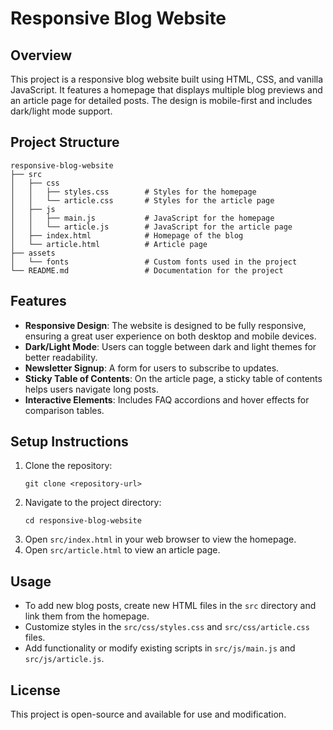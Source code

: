 # Responsive Blog Website

## Overview
This project is a responsive blog website built using HTML, CSS, and vanilla JavaScript. It features a homepage that displays multiple blog previews and an article page for detailed posts. The design is mobile-first and includes dark/light mode support.

## Project Structure
```
responsive-blog-website
├── src
│   ├── css
│   │   ├── styles.css        # Styles for the homepage
│   │   └── article.css       # Styles for the article page
│   ├── js
│   │   ├── main.js           # JavaScript for the homepage
│   │   └── article.js        # JavaScript for the article page
│   ├── index.html            # Homepage of the blog
│   └── article.html          # Article page
├── assets
│   └── fonts                 # Custom fonts used in the project
└── README.md                 # Documentation for the project
```

## Features
- **Responsive Design**: The website is designed to be fully responsive, ensuring a great user experience on both desktop and mobile devices.
- **Dark/Light Mode**: Users can toggle between dark and light themes for better readability.
- **Newsletter Signup**: A form for users to subscribe to updates.
- **Sticky Table of Contents**: On the article page, a sticky table of contents helps users navigate long posts.
- **Interactive Elements**: Includes FAQ accordions and hover effects for comparison tables.

## Setup Instructions
1. Clone the repository:
   ```
   git clone <repository-url>
   ```
2. Navigate to the project directory:
   ```
   cd responsive-blog-website
   ```
3. Open `src/index.html` in your web browser to view the homepage.
4. Open `src/article.html` to view an article page.

## Usage
- To add new blog posts, create new HTML files in the `src` directory and link them from the homepage.
- Customize styles in the `src/css/styles.css` and `src/css/article.css` files.
- Add functionality or modify existing scripts in `src/js/main.js` and `src/js/article.js`.

## License
This project is open-source and available for use and modification.